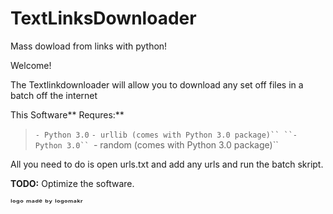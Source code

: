 # TextLinksDownloader
 Mass dowload from links with python!
 
 Welcome!
 
 The Textlinkdownloader will allow you to download any set off files in a batch off the internet

 
 This Software** Requres:**
> ``- Python 3.0``
`- urllib (comes with Python 3.0 package)``
> ``- Python 3.0``
`- random (comes with Python 3.0 package)``

 All you need to do is open urls.txt and add any urls and run the batch skript.
 

**TODO:**
Optimize the software.





ˡᵒᵍᵒ ᵐᵃᵈᵉ ᵇʸ ˡᵒᵍᵒᵐᵃᵏʳ
